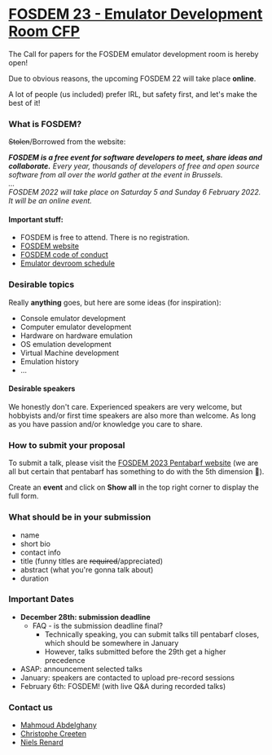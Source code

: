 # [FOSDEM 23 - Emulator Development Room CFP](TODO)
The Call for papers for the FOSDEM emulator development room is hereby open!

Due to obvious reasons, the upcoming FOSDEM 22 will take place **online**.

A lot of people (us included) prefer IRL, but safety first, and let's make the best of it! 

### What is FOSDEM?
~~Stolen~~/Borrowed from the website:

_**FOSDEM is a free event for software developers to meet, share ideas and collaborate.**
Every year, thousands of developers of free and open source software from all over the world gather at the event in Brussels.  
...  
FOSDEM 2022 will take place on Saturday 5 and Sunday 6 February 2022. It will be an online event._ 


#### Important stuff:
- FOSDEM is free to attend. There is no registration.
- [FOSDEM website](https://fosdem.org/)
- [FOSDEM code of conduct](https://fosdem.org/2022/practical/conduct/)
- [Emulator devroom schedule](https://fosdem.org/2022/schedule/track/emulator_development/)

### Desirable topics
Really **anything** goes, but here are some ideas (for inspiration):
- Console emulator development
- Computer emulator development
- Hardware on hardware emulation
- OS emulation development
- Virtual Machine development
- Emulation history
- ...

#### Desirable speakers
We honestly don't care. Experienced speakers are very welcome, but hobbyists and/or first time speakers are also more than welcome. As long as you have passion and/or knowledge you care to share.

### How to submit your proposal
To submit a talk, please visit the [FOSDEM 2023 Pentabarf website](https://penta.fosdem.org/submission/FOSDEM23) (we are all but certain that pentabarf has something to do with the 5th dimension 🍎).

Create an **event** and click on **Show all** in the top right corner to display the full form.

### What should be in your submission
- name
- short bio
- contact info
- title (funny titles are ~~required~~/appreciated)
- abstract (what you're gonna talk about)
- duration

### Important Dates
- **December 28th: submission deadline**
  - FAQ - is the submission deadline final?
    - Technically speaking, you can submit talks till pentabarf closes, which should be somewhere in January
    - However, talks submitted before the 29th get a higher precedence
- ASAP: announcement selected talks
- January: speakers are contacted to upload pre-record sessions
- February 6th: FOSDEM! (with live Q&A during recorded talks)

### Contact us
- [Mahmoud Abdelghany](https://twitter.com/blackbeard0x14e)
- [Christophe Creeten](mailto:christophecreeten@hotmail.com)
- [Niels Renard](https://twitter.com/nielsrenard)
